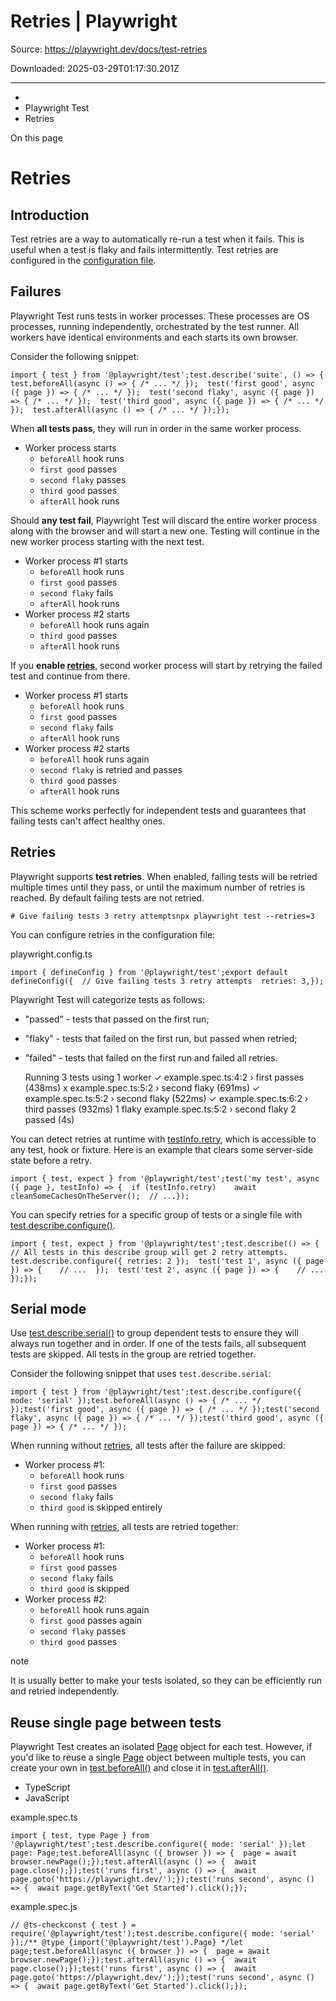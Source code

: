 # Retries | Playwright

Source: https://playwright.dev/docs/test-retries

Downloaded: 2025-03-29T01:17:30.201Z

---

*   [](/)
*   Playwright Test
*   Retries

On this page

Retries
=======

Introduction[​](#introduction "Direct link to Introduction")
------------------------------------------------------------

Test retries are a way to automatically re-run a test when it fails. This is useful when a test is flaky and fails intermittently. Test retries are configured in the [configuration file](/docs/test-configuration).

Failures[​](#failures "Direct link to Failures")
------------------------------------------------

Playwright Test runs tests in worker processes. These processes are OS processes, running independently, orchestrated by the test runner. All workers have identical environments and each starts its own browser.

Consider the following snippet:

    import { test } from '@playwright/test';test.describe('suite', () => {  test.beforeAll(async () => { /* ... */ });  test('first good', async ({ page }) => { /* ... */ });  test('second flaky', async ({ page }) => { /* ... */ });  test('third good', async ({ page }) => { /* ... */ });  test.afterAll(async () => { /* ... */ });});

When **all tests pass**, they will run in order in the same worker process.

*   Worker process starts
    *   `beforeAll` hook runs
    *   `first good` passes
    *   `second flaky` passes
    *   `third good` passes
    *   `afterAll` hook runs

Should **any test fail**, Playwright Test will discard the entire worker process along with the browser and will start a new one. Testing will continue in the new worker process starting with the next test.

*   Worker process #1 starts
    *   `beforeAll` hook runs
    *   `first good` passes
    *   `second flaky` fails
    *   `afterAll` hook runs
*   Worker process #2 starts
    *   `beforeAll` hook runs again
    *   `third good` passes
    *   `afterAll` hook runs

If you **enable [retries](#retries)**, second worker process will start by retrying the failed test and continue from there.

*   Worker process #1 starts
    *   `beforeAll` hook runs
    *   `first good` passes
    *   `second flaky` fails
    *   `afterAll` hook runs
*   Worker process #2 starts
    *   `beforeAll` hook runs again
    *   `second flaky` is retried and passes
    *   `third good` passes
    *   `afterAll` hook runs

This scheme works perfectly for independent tests and guarantees that failing tests can't affect healthy ones.

Retries[​](#retries "Direct link to Retries")
---------------------------------------------

Playwright supports **test retries**. When enabled, failing tests will be retried multiple times until they pass, or until the maximum number of retries is reached. By default failing tests are not retried.

    # Give failing tests 3 retry attemptsnpx playwright test --retries=3

You can configure retries in the configuration file:

playwright.config.ts

    import { defineConfig } from '@playwright/test';export default defineConfig({  // Give failing tests 3 retry attempts  retries: 3,});

Playwright Test will categorize tests as follows:

*   "passed" - tests that passed on the first run;
*   "flaky" - tests that failed on the first run, but passed when retried;
*   "failed" - tests that failed on the first run and failed all retries.

    Running 3 tests using 1 worker  ✓ example.spec.ts:4:2 › first passes (438ms)  x example.spec.ts:5:2 › second flaky (691ms)  ✓ example.spec.ts:5:2 › second flaky (522ms)  ✓ example.spec.ts:6:2 › third passes (932ms)  1 flaky    example.spec.ts:5:2 › second flaky  2 passed (4s)

You can detect retries at runtime with [testInfo.retry](/docs/api/class-testinfo#test-info-retry), which is accessible to any test, hook or fixture. Here is an example that clears some server-side state before a retry.

    import { test, expect } from '@playwright/test';test('my test', async ({ page }, testInfo) => {  if (testInfo.retry)    await cleanSomeCachesOnTheServer();  // ...});

You can specify retries for a specific group of tests or a single file with [test.describe.configure()](/docs/api/class-test#test-describe-configure).

    import { test, expect } from '@playwright/test';test.describe(() => {  // All tests in this describe group will get 2 retry attempts.  test.describe.configure({ retries: 2 });  test('test 1', async ({ page }) => {    // ...  });  test('test 2', async ({ page }) => {    // ...  });});

Serial mode[​](#serial-mode "Direct link to Serial mode")
---------------------------------------------------------

Use [test.describe.serial()](/docs/api/class-test#test-describe-serial) to group dependent tests to ensure they will always run together and in order. If one of the tests fails, all subsequent tests are skipped. All tests in the group are retried together.

Consider the following snippet that uses `test.describe.serial`:

    import { test } from '@playwright/test';test.describe.configure({ mode: 'serial' });test.beforeAll(async () => { /* ... */ });test('first good', async ({ page }) => { /* ... */ });test('second flaky', async ({ page }) => { /* ... */ });test('third good', async ({ page }) => { /* ... */ });

When running without [retries](#retries), all tests after the failure are skipped:

*   Worker process #1:
    *   `beforeAll` hook runs
    *   `first good` passes
    *   `second flaky` fails
    *   `third good` is skipped entirely

When running with [retries](#retries), all tests are retried together:

*   Worker process #1:
    *   `beforeAll` hook runs
    *   `first good` passes
    *   `second flaky` fails
    *   `third good` is skipped
*   Worker process #2:
    *   `beforeAll` hook runs again
    *   `first good` passes again
    *   `second flaky` passes
    *   `third good` passes

note

It is usually better to make your tests isolated, so they can be efficiently run and retried independently.

Reuse single page between tests[​](#reuse-single-page-between-tests "Direct link to Reuse single page between tests")
---------------------------------------------------------------------------------------------------------------------

Playwright Test creates an isolated [Page](/docs/api/class-page "Page") object for each test. However, if you'd like to reuse a single [Page](/docs/api/class-page "Page") object between multiple tests, you can create your own in [test.beforeAll()](/docs/api/class-test#test-before-all) and close it in [test.afterAll()](/docs/api/class-test#test-after-all).

*   TypeScript
*   JavaScript

example.spec.ts

    import { test, type Page } from '@playwright/test';test.describe.configure({ mode: 'serial' });let page: Page;test.beforeAll(async ({ browser }) => {  page = await browser.newPage();});test.afterAll(async () => {  await page.close();});test('runs first', async () => {  await page.goto('https://playwright.dev/');});test('runs second', async () => {  await page.getByText('Get Started').click();});

example.spec.js

    // @ts-checkconst { test } = require('@playwright/test');test.describe.configure({ mode: 'serial' });/** @type {import('@playwright/test').Page} */let page;test.beforeAll(async ({ browser }) => {  page = await browser.newPage();});test.afterAll(async () => {  await page.close();});test('runs first', async () => {  await page.goto('https://playwright.dev/');});test('runs second', async () => {  await page.getByText('Get Started').click();});